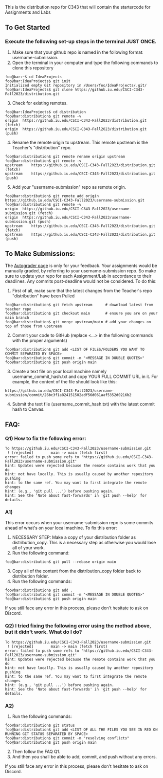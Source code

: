 This is the distribution repo for C343 that will contain the startercode for Assignments and Labs

## To Get Started
### Execute the following set-up steps in the terminal JUST ONCE.
1. Make sure that your github repo is named in the following format: username-submission.
2. Open the terminal in your computer and type the following commands to clone this repository
```console
foo@bar:~$ cd IdeaProjects
foo@bar:IdeaProjects$ git init 
Initialized empty Git repository in /Users/foo/IdeaProjects/.git/
foo@bar:IdeaProjects$ git clone https://github.iu.edu/CSCI-C343-Fall2023/distribution.git
```
3. Check for existing remotes.
```console
foo@bar:IdeaProjects$ cd distribution
foo@bar:distribution$ git remote -v
origin	https://github.iu.edu/CSCI-C343-Fall2023/distribution.git (fetch)
origin	https://github.iu.edu/CSCI-C343-Fall2023/distribution.git (push)
```
4. Rename the remote origin to upstream. This remote upstream is the Teacher's "distribution" repo.
```console
foo@bar:distribution$ git remote rename origin upstream
foo@bar:distribution$ git remote -v
upstream	https://github.iu.edu/CSCI-C343-Fall2023/distribution.git (fetch)
upstream	https://github.iu.edu/CSCI-C343-Fall2023/distribution.git (push)
```
5. Add your "username-submission" repo as remote origin.
```console
foo@bar:distribution$ git remote add origin https://github.iu.edu/CSCI-C343-Fall2023/username-submission.git
foo@bar:distribution$ git remote -v
origin	https://github.iu.edu/CSCI-C343-Fall2023/username-submission.git (fetch)
origin	https://github.iu.edu/CSCI-C343-Fall2023/username-submission.git (push)
upstream	https://github.iu.edu/CSCI-C343-Fall2023/distribution.git (fetch)
upstream	https://github.iu.edu/CSCI-C343-Fall2023/distribution.git (push)
```

## To Make Submissions:
The [Autograder page](https://autograder.luddy.indiana.edu) is only for your feedback. Your assignments would be manually graded, by referring to your username-submission repo. So make sure to update your repo for each Assignment/Lab in accordance to their deadlines. Any commits post-deadline would not be considered.
To do this:
1. First of all, make sure that the latest changes from the Teacher's repo "distribution" have been Pulled
```console
foo@bar:distribution$ git fetch upstream      # download latest from teacher repo
foo@bar:distribution$ git checkout main       # ensure you are on your main branch
foo@bar:distribution$ git merge upstream/main # add your changes on top of those from upstream
```
2. Commit your code to GitHub (replace <...> in the following commands with the proper arguments)
```console
foo@bar:distribution$ git add <LIST OF FILES/FOLDERS YOU WANT TO COMMIT SEPARATED BY SPACE>
foo@bar:distribution$ git commit -m "<MESSAGE IN DOUBLE QUOTES>"
foo@bar:distribution$ git push origin main
```
3. Create a text file on your local machine namely username_commit_hash.txt and copy YOUR FULL COMMIT URL in it. For example, the content of the file should look like this:
```console
https://github.iu.edu/CSCI-C343-Fall2023/username-submission/commit/26bc3f1a824151502adf56d061aaf5352d0216b2
```
4. Submit the text file (username_commit_hash.txt) with the latest commit hash to Canvas.

## FAQ:
### Q1) How to fix the following error:
```console
To https://github.iu.edu/CSCI-C343-Fall2023/username-submission.git
 ! [rejected]        main -> main (fetch first)
error: failed to push some refs to 'https://github.iu.edu/CSCI-C343-Fall2023/username-submission.git'
hint: Updates were rejected because the remote contains work that you do
hint: not have locally. This is usually caused by another repository pushing
hint: to the same ref. You may want to first integrate the remote changes
hint: (e.g., 'git pull ...') before pushing again.
hint: See the 'Note about fast-forwards' in 'git push --help' for details.
```
### A1)
This error occurs when your username-submission repo is some commits ahead of what's on your local machine. To fix this error:
1. NECESSARY STEP: Make a copy of your distribution folder as distribution_copy. This is a necessary step as otherwise you would lose all of your work.
2. Run the following command:
```console
foo@bar:distribution$ git pull --rebase origin main
```
3. Copy all of the content from the distribution_copy folder back to distribution folder.
4. Run the following commands:
```console
foo@bar:distribution$ git add .
foo@bar:distribution$ git commit -m "<MESSAGE IN DOUBLE QUOTES>"
foo@bar:distribution$ git push origin main
```
If you still face any error in this process, please don't hesitate to ask on Discord.

### Q2) I tried fixing the following error using the method above, but it didn't work. What do I do?
```console
To https://github.iu.edu/CSCI-C343-Fall2023/username-submission.git
 ! [rejected]        main -> main (fetch first)
error: failed to push some refs to 'https://github.iu.edu/CSCI-C343-Fall2023/username-submission.git'
hint: Updates were rejected because the remote contains work that you do
hint: not have locally. This is usually caused by another repository pushing
hint: to the same ref. You may want to first integrate the remote changes
hint: (e.g., 'git pull ...') before pushing again.
hint: See the 'Note about fast-forwards' in 'git push --help' for details.
```

### A2)
1. Run the following commands:
```console
foo@bar:distribution$ git status
foo@bar:distribution$ git add <LIST OF ALL THE FILES YOU SEE IN RED ON RUNNING GIT STATUS SEPARATED BY SPACE>
foo@bar:distribution$ git commit -m "resolving conflicts"
foo@bar:distribution$ git push origin main
```
2. Then follow the FAQ Q1.
3. And then you shall be able to add, commit, and push without any errors.

If you still face any error in this process, please don't hesitate to ask on Discord.
